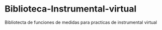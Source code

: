 # Biblioteca-Instrumental-virtual
Bibliotecta de funciones de medidas para practicas de instrumental virtual
